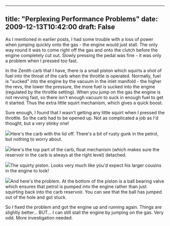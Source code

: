 
---
title: "Perplexing Performance Problems"
date: 2009-12-13T10:42:00
draft: False
---

As I mentioned in earlier posts, I had some trouble with a loss of power when jumping quickly onto the gas - the engine would just stall.  The only way round it was to come right off the gas and onto the clutch before the engine completely cut out.  Slowly pressing the pedal was fine - it was only a problem when I pressed too fast.

In the Zenith <span>carb</span> that I have, there is a small piston which squirts a shot of fuel into the throat of the <span>carb</span> when the throttle is operated.  Normally, fuel is "sucked" into the engine by the vacuum in the inlet manifold - the higher the revs, the lower the pressure, the more fuel is sucked into the engine (regulated by the throttle setting).  When you jump on the gas the engine is not <span>revving</span> fast, so there isn't enough vacuum to suck in enough fuel to get it started.  Thus the extra little squirt mechanism, which gives a quick boost.

Sure enough, I found that I wasn't getting any little squirt when I pressed the throttle.  So the <span>carb</span> had to be opened up.  Not as complicated a job as I'd thought, but a very stinky one!

<a href="http://danandtheduke.co.uk/uploaded_images/IMG_2091-709121.JPG"><img src="http://danandtheduke.co.uk/uploaded_images/IMG_2091-709115.JPG"/></a>Here's the <span>carb</span> with the lid off.  There's a bit of rusty gunk in the petrol, but nothing to worry about.

<a href="http://danandtheduke.co.uk/uploaded_images/IMG_2092-739575.JPG"><img src="http://danandtheduke.co.uk/uploaded_images/IMG_2092-739535.JPG"/></a>Here's the top part of the <span>carb</span>, float mechanism (which makes sure the reservoir in the <span>carb</span> is always at the right level) <span>detached</span>.

<a href="http://danandtheduke.co.uk/uploaded_images/IMG_2089-709088.JPG"><img src="http://danandtheduke.co.uk/uploaded_images/IMG_2089-709084.JPG"/></a>The <span>squirty</span> piston.  Looks very much like you'd expect his larger cousins in the engine to look!

<a href="http://danandtheduke.co.uk/uploaded_images/IMG_2095-739600.JPG"><img src="http://danandtheduke.co.uk/uploaded_images/IMG_2095-739597.JPG"/></a>And here's the problem.  At the bottom of the piston is a ball bearing valve which ensures that petrol is pumped into the engine rather than just squirting back into the <span>carb</span> reservoir.  You can see that the ball has jumped out of the hole and got stuck.

So I fixed the problem and got the engine up and running again.  Things are slightly better... BUT... I can still stall the engine by jumping on the gas.  Very odd.  More investigation needed.